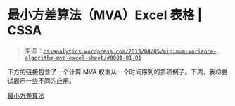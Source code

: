 <!--yml

分类：未分类

日期：2024-05-12 18:00:28

-->

# 最小方差算法（MVA）Excel 表格 | CSSA

> 来源：[`cssanalytics.wordpress.com/2013/04/05/minimum-variance-algorithm-mva-excel-sheet/#0001-01-01`](https://cssanalytics.wordpress.com/2013/04/05/minimum-variance-algorithm-mva-excel-sheet/#0001-01-01)

下方的链接包含了一个计算 MVA 权重从一个时间序列的多项例子。下周，我将尝试展示一些不同的应用。

[最小方差算法](https://cssanalytics.files.wordpress.com/2013/04/minimum-variance-algorithm.xlsx)

